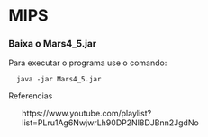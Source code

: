 # MIPS
### Baixa o Mars4_5.jar
<p> Para executar o programa use o comando:<br>

      java -jar Mars4_5.jar
</li>

<p>Referencias<br>
      <ul> https://www.youtube.com/playlist?list=PLru1Ag6NwjwrLh90DP2NI8DJBnn2JgdNo
</li>
